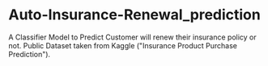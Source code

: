 # Auto-Insurance-Renewal_prediction
A  Classifier Model to Predict Customer will renew their insurance policy or not. Public Dataset taken from Kaggle ("Insurance Product Purchase Prediction").
